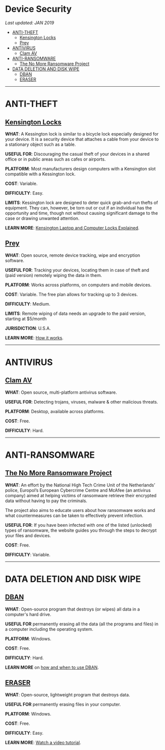 # Device Security

*Last updated: JAN 2019*

* [ANTI-THEFT](#anti-theft)
  * [Kensington Locks](#kensington-locks)
  * [Prey](#prey)
* [ANTIVIRUS](#antivirus)
  * [Clam AV](#clam-av)
* [ANTI-RANSOMWARE](#anti-ransomware)
  * [The No More Ransomware Project](#The-No-More-Ransomware-Project)
* [DATA DELETION AND DISK WIPE](#data-deletion-and-disk-wipe)
  * [DBAN](#dban)
  * [ERASER](#eraser)


* * *

# ANTI-THEFT

## **[Kensington Locks](https://www.kensington.com/c/products/security/keyed-locks/)**

**WHAT**: A Kessington lock is similar to a bicycle lock especially designed for your device. It is a security device that attaches a cable from your device to a stationary object such as a table.  

**USEFUL FOR**: Discouraging the casual theft of your devices in a shared office or in public areas such as cafes or airports.

**PLATFORM**: Most manufacturers design computers with a Kensington slot compatible with a Kessington lock.

**COST**: Variable. 

**DIFFICULTY**: Easy.

**LIMITS**: Kessington lock are designed to deter quick grab-and-run thefts of equipment. They can, however, be torn out or cut if an individual has the opportunity and time, though not without causing significant damage to the case or drawing unwanted attention.

**LEARN MORE**: [Kensington Laptop and Computer Locks Explained](https://www.youtube.com/watch?v=-fQLCp1Pcb8).



## **[Prey](https://preyproject.com/pricing/)**

**WHAT**: Open source, remote device tracking, wipe and encryption software. 

**USEFUL FOR**: Tracking your devices, locating them in case of theft and (paid version) remotely wiping the data in them.

**PLATFORM**: Works across platforms, on computers and mobile devices.

**COST**: Variable. The free plan allows for tracking up to 3 devices.

**DIFFICULTY**: Medium.

**LIMITS**: Remote wiping of data needs an upgrade to the paid version, starting at $5/month

**JURISDICTION**: U.S.A.

**LEARN MORE**: [How it works](https://preyproject.com/how-it-works/).






* * *






# ANTIVIRUS

## **[Clam AV](https://www.clamav.net/)** 

**WHAT**: Open source, multi-platform antivirus software. 

**USEFUL FOR**: Detecting trojans, viruses, malware & other malicious threats.

**PLATFORM**: Desktop, available across platforms.

**COST**: Free.

**DIFFICULTY**: Hard.

* * *






# ANTI-RANSOMWARE

## **[The No More Ransomware Project](https://www.nomoreransom.org/en/index.html)** 

**WHAT**: An effort by the National High Tech Crime Unit of the Netherlands’ police, Europol’s European Cybercrime Centre and McAfee (an antivirus company) aimed at helping victims of ransomware retrieve their encrypted data without having to pay the criminals.

The project also aims to educate users about how ransomware works and what countermeasures can be taken to effectively prevent infection. 

**USEFUL FOR**: If you have been infected with one of the listed (unlocked) types of ransomware, the website guides you through the steps to decrypt your files and devices.

**COST**: Free.

**DIFFICULTY**: Variable.







* * * 

# DATA DELETION AND DISK WIPE

## **[DBAN](https://sourceforge.net/projects/dban/)** 

**WHAT**: Open-source program that destroys (or wipes) all data in a computer's hard drive. 

**USEFUL FOR** permanently erasing all the data (all the programs and files) in a computer including the operating system.

**PLATFORM**: Windows.

**COST**: Free.

**DIFFICULTY**: Hard.

**LEARN MORE** on [how and when to use DBAN](https://www.lifewire.com/how-to-erase-a-hard-drive-using-dban-2619148).

## **[ERASER](https://eraser.heidi.ie/)**

**WHAT**: Open-source, lightweight program that destroys data. 

**USEFUL FOR** permanently erasing files in your computer.

**PLATFORM**: Windows.

**COST**: Free.

**DIFFICULTY**: Easy.

**LEARN MORE**: [Watch a video tutorial](https://www.youtube.com/watch?time_continue=5&v=sBfTLPdlkbs).
